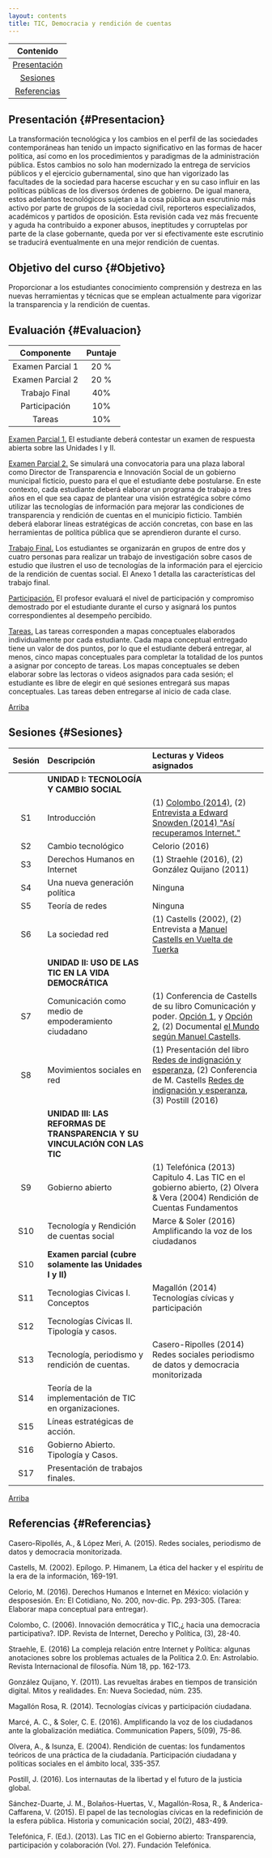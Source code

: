 ```yaml
---
layout: contents
title: TIC, Democracia y rendición de cuentas
---
```


| Contenido |
| :---: |
| [Presentación](#Presentacion) |
| [Sesiones](#Sesiones) |
| [Referencias](#Referencias) |


## Presentación {#Presentacion}

La transformación tecnológica y los cambios en el perfil de las sociedades contemporáneas han tenido un impacto significativo en las formas de hacer política, así como en los procedimientos y paradigmas de la administración pública. Estos cambios no solo han modernizado la entrega de servicios públicos y el ejercicio gubernamental, sino que han vigorizado las facultades de la sociedad para hacerse escuchar y en su caso influir en las políticas públicas de los diversos órdenes de gobierno. De igual manera, estos adelantos tecnológicos sujetan a la cosa pública aun escrutinio más activo por parte de grupos de la sociedad civil, reporteros especializados, académicos y partidos de oposición. Esta revisión cada vez más frecuente y aguda ha contribuido a exponer abusos, ineptitudes y corruptelas por parte de la clase gobernante, queda por ver si efectivamente este escrutinio se traducirá eventualmente en una mejor rendición de cuentas.

## Objetivo del curso {#Objetivo}

Proporcionar a los estudiantes conocimiento comprensión y destreza en las nuevas herramientas y técnicas que se emplean actualmente para vigorizar la transparencia y la rendición de cuentas.

## Evaluación {#Evaluacion}

| Componente       | Puntaje  |
|:-------------:   | :--------------: |
| Examen Parcial 1 | 20 % |
| Examen Parcial 2 | 20 % |
| Trabajo Final    | 40%  |
| Participación	   | 10%  |
| Tareas	         | 10%  |

<u>Examen Parcial 1.</u> El estudiante deberá contestar un examen de respuesta abierta sobre las Unidades I y II.

<u>Examen Parcial 2.</u> Se simulará una convocatoria para una plaza laboral como Director de Transparencia e Innovación Social de un gobierno municipal ficticio, puesto para el que el estudiante debe postularse. En este contexto, cada estudiante deberá elaborar un programa de trabajo a tres años en el que sea capaz de plantear una visión estratégica sobre cómo utilizar las tecnologías de información para mejorar las condiciones de transparencia y rendición de cuentas en el municipio ficticio. También deberá elaborar líneas estratégicas de acción concretas, con base en las herramientas de política pública que se aprendieron durante el curso.

<u>Trabajo Final.</u> Los estudiantes se organizarán en grupos de entre dos y cuatro personas para realizar un trabajo de investigación sobre casos de estudio que ilustren el uso de tecnologías de la información para el ejercicio de la rendición de cuentas social. El Anexo 1 detalla las características del trabajo final.

<u>Participación.</u> El profesor evaluará el nivel de participación y compromiso demostrado por el estudiante durante el curso y asignará los puntos correspondientes al desempeño percibido.

<u>Tareas.</u> Las tareas corresponden a mapas conceptuales elaborados individualmente por cada estudiante. Cada mapa conceptual entregado tiene un valor de dos puntos, por lo que el estudiante deberá entregar, al menos, cinco mapas conceptuales para completar la totalidad de los puntos a asignar por concepto de tareas. Los mapas conceptuales se deben elaborar sobre las lectoras o videos asignados para cada sesión; el estudiante es libre de elegir en qué sesiones entregará sus mapas conceptuales. Las tareas deben entregarse al inicio de cada clase.

[Arriba](#Contenido)

## Sesiones {#Sesiones}

| Sesión       | Descripción  | Lecturas y Videos asignados |
|:-------------:   | :-------------- | :---- |
| | **UNIDAD I: TECNOLOGÍA Y CAMBIO SOCIAL** | |
| S1 | Introducción  | (1) [Colombo (2014)](), (2) [Entrevista a Edward Snowden (2014) "Así recuperamos Internet."]() |
| S2 | Cambio tecnológico | Celorio (2016) |
| S3 | Derechos Humanos en Internet | (1)	Straehle (2016), (2) González Quijano (2011) |
| S4 | Una nueva generación política | Ninguna |
| S5 | Teoría de redes | Ninguna |
| S6 | La sociedad red | (1) Castells (2002), (2) Entrevista a [Manuel Castells en Vuelta de Tuerka](https://www.youtube.com/watch?v=dU-MD3NqmQ8&t=3410s) |
| | **UNIDAD II: USO DE LAS TIC EN LA VIDA DEMOCRÁTICA** | |
| S7 | Comunicación como medio de empoderamiento ciudadano | (1) Conferencia de Castells de su libro Comunicación y poder. [Opción 1](https://www.youtube.com/watch?v=31b6vD_cyh4), y [Opción 2](https://www.youtube.com/watch?v=wPNnSMSM5og), (2) Documental [el Mundo según Manuel Castells](https://www.youtube.com/watch?v=fUodIfrX6UE&t=1601s). |
| S8 | Movimientos sociales en red | (1) Presentación del libro [Redes de indignación y esperanza](https://www.youtube.com/watch?v=S_7zOcnDvFs), (2) Conferencia de M. Castells [Redes de indignación y esperanza](https://www.youtube.com/watch?v=O4h-hrF2ObE), (3) Postill (2016) |
| | **UNIDAD III: LAS REFORMAS DE TRANSPARENCIA Y SU VINCULACIÓN CON LAS TIC** | |
| S9 | Gobierno abierto | (1) Telefónica (2013) Capitulo 4. Las TIC en el gobierno abierto, (2) Olvera & Vera (2004) Rendición de Cuentas Fundamentos |
| S10 | Tecnología y Rendición de cuentas social | Marce & Soler (2016) Amplificando la voz de los ciudadanos |
| S10 | **Examen parcial (cubre solamente las Unidades I y II)** | |
| S11 | Tecnologias Civicas I. Conceptos | Magallón (2014) Tecnologías cívicas y participación |
| S12 | Tecnologías Cívicas II. Tipología y casos. | |
| S13 | Tecnología, periodismo y rendición de cuentas. | Casero-Ripolles (2014) Redes sociales periodismo de datos y democracia monitorizada |
| S14 | Teoría de la implementación de TIC en organizaciones. | |
| S15 | Líneas estratégicas de acción. |
| S16 | Gobierno Abierto. Tipología y Casos. | |
| S17 | Presentación de trabajos finales. | |

[Arriba](#Contenido)

## Referencias {#Referencias}

Casero-Ripollés, A., & López Meri, A. (2015). Redes sociales, periodismo de datos y democracia monitorizada.

Castells, M. (2002). Epílogo. P. Himanem, La ética del hacker y el espíritu de la era de la información, 169-191.

Celorio, M. (2016). Derechos Humanos e Internet en México: violación y desposesión. En: El Cotidiano, No. 200, nov-dic. Pp. 293-305. (Tarea: Elaborar mapa conceptual para entregar).

Colombo, C. (2006). Innovación democrática y TIC,¿ hacia una democracia participativa?. IDP. Revista de Internet, Derecho y Política, (3), 28-40.

Straehle, E. (2016) La compleja relación entre Internet y Política: algunas anotaciones sobre los problemas actuales de la Política 2.0. En: Astrolabio. Revista Internacional de filosofía. Núm 18, pp. 162-173.

González Quijano, Y. (2011). Las revueltas árabes en tiempos de transición digital. Mitos y realidades. En: Nueva Sociedad, núm. 235.

Magallón Rosa, R. (2014). Tecnologías cívicas y participación ciudadana.

Marcé, A. C., & Soler, C. E. (2016). Amplificando la voz de los ciudadanos ante la globalización mediática. Communication Papers, 5(09), 75-86.

Olvera, A., & Isunza, E. (2004). Rendición de cuentas: los fundamentos teóricos de una práctica de la ciudadanía. Participación ciudadana y políticas sociales en el ámbito local, 335-357.

Postill, J. (2016). Los internautas de la libertad y el futuro de la justicia global.

Sánchez-Duarte, J. M., Bolaños-Huertas, V., Magallón-Rosa, R., & Anderica-Caffarena, V. (2015). El papel de las tecnologías cívicas en la redefinición de la esfera pública. Historia y comunicación social, 20(2), 483-499.

Telefónica, F. (Ed.). (2013). Las TIC en el Gobierno abierto: Transparencia, participación y colaboración (Vol. 27). Fundación Telefónica.
